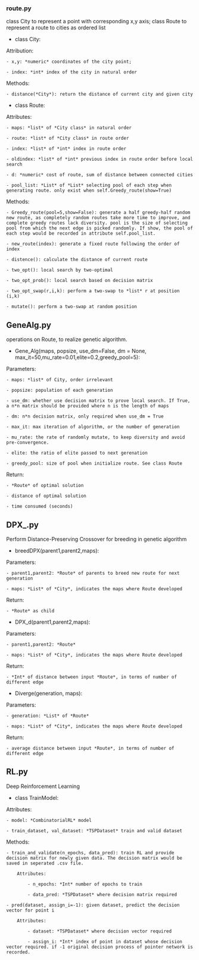 ### route.py

class City to represent a point with corresponding x,y axis; class Route to represent a route to cities as ordered list

- class City: 

Attribution: 

	- x,y: *numeric* coordinates of the city point; 

	- index: *int* index of the city in natural order

Methods:

	- distance(*City*): return the distance of current city and given city  

- class Route:

Attributes: 

	- maps: *list* of *City class* in natural order

	- route: *list* of *City class* in route order

	- index: *list* of *int* index in route order

	- oldindex: *list* of *int* previous index in route order before local search

	- d: *numeric* cost of route, sum of distance between connected cities

	- pool_list: *List* of *List* selecting pool of each step when generating route. only exist when self.Greedy_route(show=True)

Methods:

	- Greedy_route(pool=5,show=False): generate a half greedy-half random new route, as completely random routes take more time to improve, and complete greedy routes lack diversity. pool is the size of selecting pool from which the next edge is picked randomly. If show, the pool of each step would be recorded in attribute self.pool_list.

	- new_route(index): generate a fixed route following the order of index 

	- distence(): calculate the distance of current route

	- two_opt(): local search by two-optimal 

	- two_opt_prob(): local search based on decision matrix

	- two_opt_swap(r,i,k): perform a two-swap to *list* r at position (i,k)

	- mutate(): perform a two-swap at random position


## GeneAlg.py

operations on Route, to realize genetic algorithm.

- Gene_Alg(maps, popsize, use_dm=False, dm = None, max_it=50,mu_rate=0.01,elite=0.2,greedy_pool=5):

Parameters:

	- maps: *list* of City, order irrelevant

	- popsize: population of each generation

	- use_dm: whether use decision matrix to prove local search. If True, a n*n matrix should be provided where n is the length of maps

	- dm: n*n decision matrix, only required when use_dm = True 

	- max_it: max iteration of algorithm, or the number of generation

	- mu_rate: the rate of randomly mutate, to keep diversity and avoid pre-convergence.

	- elite: the ratio of elite passed to next gerenation

	- greedy_pool: size of pool when initialize route. See class Route

Return:

	- *Route* of optimal solution

	- distance of optimal solution

	- time consumed (seconds)

## DPX_.py

Perform Distance-Preserving Crossover for breeding in genetic algorithm

- breedDPX(parent1,parent2,maps):

Parameters:

	- parent1,parent2: *Route* of parents to breed new route for next generation 

	- maps: *List* of *City*, indicates the maps where Route developed

Return:

	- *Route* as child

- DPX_d(parent1,parent2,maps):

Parameters:

	- parent1,parent2: *Route* 

	- maps: *List* of *City*, indicates the maps where Route developed

Return:

	- *Int* of distance between input *Route*, in terms of number of different edge

- Diverge(generation, maps):

Parameters:

	- generation: *List* of *Route* 

	- maps: *List* of *City*, indicates the maps where Route developed

Return:

	- average distance between input *Route*, in terms of number of different edge

## RL.py

Deep Reinforcement Learning

- class TrainModel:

Attributes:

	- model: *CombinatorialRL* model

	- train_dataset, val_dataset: *TSPDataset* train and valid dataset

Methods:

	- train_and_validate(n_epochs, data_pred): train RL and provide decision matrix for newly given data. The decision matrix would be saved in seperated .csv file.

		Attributes:

			- n_epochs: *Int* number of epochs to train 

			- data_pred: *TSPDataset* where decision matrix required

	- pred(dataset, assign_i=-1): given dataset, predict the decision vector for point i

		Attributes:

			- dataset: *TSPDataset* where decision vector required

			- assign_i: *Int* index of point in dataset whose decision vector required. if -1 original decision process of pointer network is recorded.












